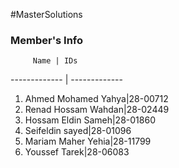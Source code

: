 #MasterSolutions
### Member's Info

         Name | IDs
------------- | -------------
1. Ahmed Mohamed Yahya|28-00712
2. Renad Hossam Wahdan|28-02449
3. Hossam Eldin Sameh|28-01860
4. Seifeldin sayed|28-01096
5. Mariam Maher Yehia|28-11799
6. Youssef Tarek|28-06083

